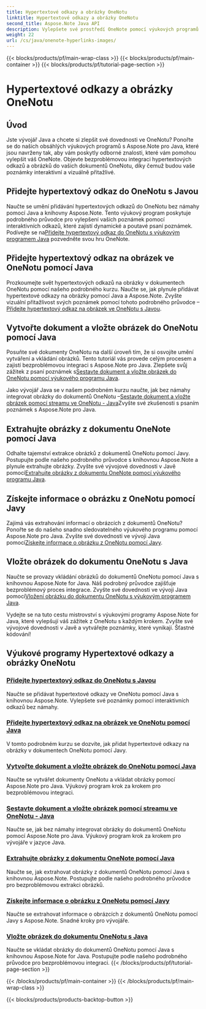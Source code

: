```yaml
---
title: Hypertextové odkazy a obrázky OneNotu
linktitle: Hypertextové odkazy a obrázky OneNotu
second_title: Aspose.Note Java API
description: Vylepšete své prostředí OneNote pomocí výukových programů Aspose.Note for Java. Naučte se přidávat hypertextové odkazy, vkládat obrázky a extrahovat informace o obrázcích bez problémů s vývojem v Javě.
weight: 22
url: /cs/java/onenote-hyperlinks-images/
---
```


{{< blocks/products/pf/main-wrap-class >}}
{{< blocks/products/pf/main-container >}}
{{< blocks/products/pf/tutorial-page-section >}}

# Hypertextové odkazy a obrázky OneNotu


## Úvod

Jste vývojář Java a chcete si zlepšit své dovednosti ve OneNotu? Ponořte se do našich obsáhlých výukových programů s Aspose.Note pro Java, které jsou navrženy tak, aby vám poskytly odborné znalosti, které vám pomohou vylepšit váš OneNote. Objevte bezproblémovou integraci hypertextových odkazů a obrázků do vašich dokumentů OneNotu, díky čemuž budou vaše poznámky interaktivní a vizuálně přitažlivé.

## Přidejte hypertextový odkaz do OneNotu s Javou
 Naučte se umění přidávání hypertextových odkazů do OneNotu bez námahy pomocí Java a knihovny Aspose.Note. Tento výukový program poskytuje podrobného průvodce pro vylepšení vašich poznámek pomocí interaktivních odkazů, které zajistí dynamické a poutavé psaní poznámek. Podívejte se na[Přidejte hypertextový odkaz do OneNotu s výukovým programem Java](./add-hyperlink/) pozvedněte svou hru OneNote.

## Přidejte hypertextový odkaz na obrázek ve OneNotu pomocí Java
 Prozkoumejte svět hypertextových odkazů na obrázky v dokumentech OneNotu pomocí našeho podrobného kurzu. Naučte se, jak plynule přidávat hypertextové odkazy na obrázky pomocí Java a Aspose.Note. Zvyšte vizuální přitažlivost svých poznámek pomocí tohoto podrobného průvodce –[Přidejte hypertextový odkaz na obrázek ve OneNotu s Javou](./add-hyperlink-to-image/).

## Vytvořte dokument a vložte obrázek do OneNotu pomocí Java
 Posuňte své dokumenty OneNotu na další úroveň tím, že si osvojíte umění vytváření a vkládání obrázků. Tento tutoriál vás provede celým procesem a zajistí bezproblémovou integraci s Aspose.Note pro Java. Zlepšete svůj zážitek z psaní poznámek s[Sestavte dokument a vložte obrázek do OneNotu pomocí výukového programu Java](./build-doc-insert-image/).

 Jako vývojář Java se v našem podrobném kurzu naučte, jak bez námahy integrovat obrázky do dokumentů OneNotu –[Sestavte dokument a vložte obrázek pomocí streamu ve OneNotu - Java](./build-doc-insert-image-stream/)Zvyšte své zkušenosti s psaním poznámek s Aspose.Note pro Java.

## Extrahujte obrázky z dokumentu OneNote pomocí Java
 Odhalte tajemství extrakce obrázků z dokumentů OneNotu pomocí Javy. Postupujte podle našeho podrobného průvodce s knihovnou Aspose.Note a plynule extrahujte obrázky. Zvyšte své vývojové dovednosti v Javě pomocí[Extrahujte obrázky z dokumentu OneNote pomocí výukového programu Java](./extract-images/).

## Získejte informace o obrázku z OneNotu pomocí Javy
 Zajímá vás extrahování informací o obrázcích z dokumentů OneNotu? Ponořte se do našeho snadno sledovatelného výukového programu pomocí Aspose.Note pro Java. Zvyšte své dovednosti ve vývoji Java pomocí[Získejte informace o obrázku z OneNotu pomocí Javy](./get-image-info/).

## Vložte obrázek do dokumentu OneNotu s Java
 Naučte se provazy vkládání obrázků do dokumentů OneNotu pomocí Java s knihovnou Aspose.Note for Java. Náš podrobný průvodce zajišťuje bezproblémový proces integrace. Zvyšte své dovednosti ve vývoji Java pomocí[Vložení obrázku do dokumentu OneNotu s výukovým programem Java](./insert-image/).

Vydejte se na tuto cestu mistrovství s výukovými programy Aspose.Note for Java, které vylepšují váš zážitek z OneNotu s každým krokem. Zvyšte své vývojové dovednosti v Javě a vytvářejte poznámky, které vynikají. Šťastné kódování!
## Výukové programy Hypertextové odkazy a obrázky OneNotu
### [Přidejte hypertextový odkaz do OneNotu s Javou](./add-hyperlink/)
Naučte se přidávat hypertextové odkazy ve OneNotu pomocí Java s knihovnou Aspose.Note. Vylepšete své poznámky pomocí interaktivních odkazů bez námahy.
### [Přidejte hypertextový odkaz na obrázek ve OneNotu pomocí Java](./add-hyperlink-to-image/)
V tomto podrobném kurzu se dozvíte, jak přidat hypertextové odkazy na obrázky v dokumentech OneNotu pomocí Javy.
### [Vytvořte dokument a vložte obrázek do OneNotu pomocí Java](./build-doc-insert-image/)
Naučte se vytvářet dokumenty OneNotu a vkládat obrázky pomocí Aspose.Note pro Java. Výukový program krok za krokem pro bezproblémovou integraci.
### [Sestavte dokument a vložte obrázek pomocí streamu ve OneNotu - Java](./build-doc-insert-image-stream/)
Naučte se, jak bez námahy integrovat obrázky do dokumentů OneNotu pomocí Aspose.Note pro Java. Výukový program krok za krokem pro vývojáře v jazyce Java.
### [Extrahujte obrázky z dokumentu OneNote pomocí Java](./extract-images/)
Naučte se, jak extrahovat obrázky z dokumentů OneNotu pomocí Java s knihovnou Aspose.Note. Postupujte podle našeho podrobného průvodce pro bezproblémovou extrakci obrázků.
### [Získejte informace o obrázku z OneNotu pomocí Javy](./get-image-info/)
Naučte se extrahovat informace o obrázcích z dokumentů OneNotu pomocí Javy s Aspose.Note. Snadné kroky pro vývojáře.
### [Vložte obrázek do dokumentu OneNotu s Java](./insert-image/)
Naučte se vkládat obrázky do dokumentů OneNotu pomocí Java s knihovnou Aspose.Note for Java. Postupujte podle našeho podrobného průvodce pro bezproblémovou integraci.
{{< /blocks/products/pf/tutorial-page-section >}}

{{< /blocks/products/pf/main-container >}}
{{< /blocks/products/pf/main-wrap-class >}}

{{< blocks/products/products-backtop-button >}}
